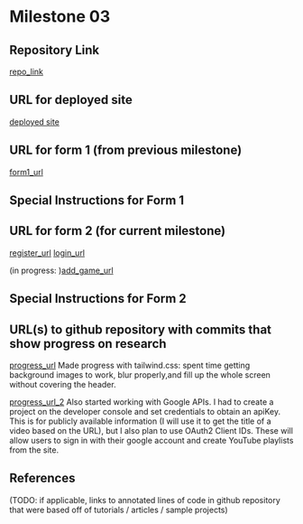 Milestone 03
===

Repository Link
---
[repo_link](https://github.com/nyu-csci-ua-0467-001-002-fall-2024/final-project-hvandermillen)

URL for deployed site 
---
[deployed site](http://linserv1.cims.nyu.edu:27611/)

URL for form 1 (from previous milestone) 
---
[form1_url](http://linserv1.cims.nyu.edu:27611/addsong)

Special Instructions for Form 1
---

URL for form 2 (for current milestone)
---
[register_url](http://linserv1.cims.nyu.edu:27611/register)
[login_url](http://linserv1.cims.nyu.edu:27611/login)

(in progress: )[add_game_url](http://linserv1.cims.nyu.edu:27611/addgame)

Special Instructions for Form 2
---

URL(s) to github repository with commits that show progress on research
--- 
[progress_url](https://github.com/nyu-csci-ua-0467-001-002-fall-2024/final-project-hvandermillen/blob/1b524054471607e477af44a37e0c8247ffe3d7ae/src/views/login.hbs#L23-L55)
Made progress with tailwind.css: spent time getting background images to work, blur properly,and fill up the whole screen without covering the header.

[progress_url_2](https://github.com/nyu-csci-ua-0467-001-002-fall-2024/final-project-hvandermillen/blob/1b524054471607e477af44a37e0c8247ffe3d7ae/src/addSongScript.js#L1-L15)
Also started working with Google APIs. I had to create a project on the developer console and
set credentials to obtain an apiKey. This is for publicly available information (I will use it to get the title of a video based on the URL), but I also plan to use OAuth2 Client IDs. These will allow users to sign in with their google account and create YouTube playlists from the site.

References 
---
(TODO: if applicable, links to annotated lines of code in github repository that were based off of tutorials / articles / sample projects)
